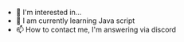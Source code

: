 - 👀 I'm interested in...
- 🌱 I am currently learning Java script
- 📫 How to contact me, I'm answering via discord
<!---
Surubinn/Surubinn is a ✨ special ✨ repository because its `README.md` (this file) appears on your GitHub profile.
You can click the Preview link to take a look at your changes.
--->
